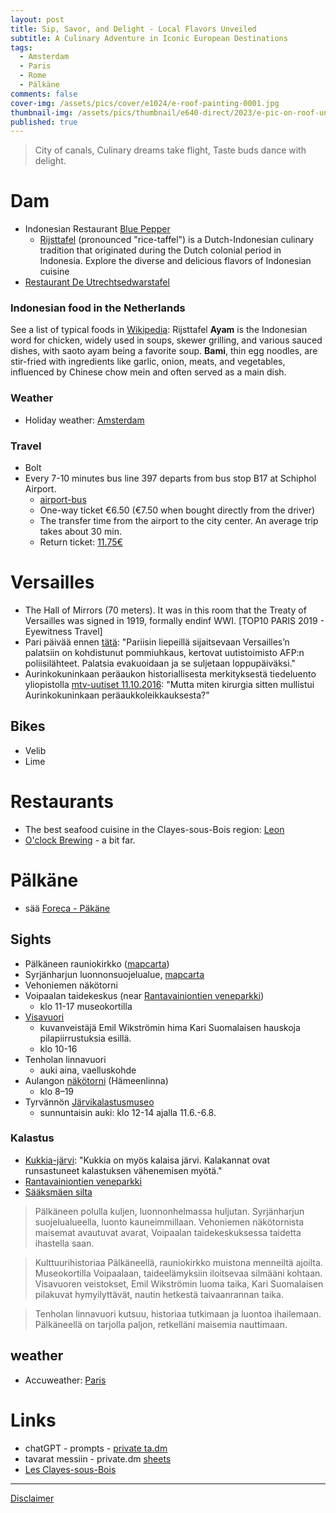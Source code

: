 ```yaml
---
layout: post
title: Sip, Savor, and Delight - Local Flavors Unveiled
subtitle: A Culinary Adventure in Iconic European Destinations
tags:
  - Amsterdam
  - Paris
  - Rome
  - Pälkäne
comments: false
cover-img: /assets/pics/cover/e1024/e-roof-painting-0001.jpg
thumbnail-img: /assets/pics/thumbnail/e640-direct/2023/e-pic-on-roof-uncle-0001.jpg
published: true
---
```


<!--


-->

> City of canals,
Culinary dreams take flight,
Taste buds dance with delight.

# Dam

- Indonesian Restaurant [Blue Pepper](https://restaurantbluepepper.com/)
  - [Rijsttafel](https://en.wikipedia.org/wiki/Rijsttafel) (pronounced "rice-taffel") is a Dutch-Indonesian culinary tradition that originated during the Dutch colonial period in Indonesia. Explore the diverse and delicious flavors of Indonesian cuisine
- [Restaurant De Utrechtsedwarstafel](https://www.utrechtsedwarstafel.com/)

### Indonesian food in the Netherlands

See a list of typical foods in [Wikipedia](https://en.wikipedia.org/wiki/Rijsttafel): Rijsttafel
**Ayam** is the Indonesian word for chicken, widely used in soups, skewer grilling, and various sauced dishes, with saoto ayam being a favorite soup. **Bami**, thin egg noodles, are stir-fried with ingredients like garlic, onion, meats, and vegetables, influenced by Chinese chow mein and often served as a main dish.
 
### Weather

- Holiday weather: [Amsterdam](https://www.holiday-weather.com/amsterdam/averages/november/)

### Travel

- Bolt
- Every 7-10 minutes bus line 397 departs from bus stop B17 at Schiphol Airport.
  - [airport-bus](https://www.amsterdamsights.com/about/airport-bus.html)
  - One-way ticket €6.50 (€7.50 when bought directly from the driver)
  - The transfer time from the airport to the city center. An average trip takes about 30 min.
  - Return ticket: [11.75€](https://www.getyourguide.com/amsterdam-l36/amsterdam-airport-express-return-trip-to-the-city-center-t165665/?date_from=2023-11-03&date_to=2023-11-03&partner=true&ranking_uuid=47c01ebe-6339-4580-ac70-e0b9e96e5659)

# Versailles

- The Hall of Mirrors (70 meters). It was in this room that the Treaty of Versailles was signed in 1919, formally endinf WWI. [TOP10 PARIS 2019 - Eyewitness Travel]
- Pari päivää ennen [tätä](https://www.iltalehti.fi/ulkomaat/a/9f587a99-9bec-4e05-80dc-f48b5342bd35): "Pariisin liepeillä sijaitsevaan Versailles’n palatsiin on kohdistunut pommiuhkaus, kertovat uutistoimisto AFP:n poliisilähteet. Palatsia evakuoidaan ja se suljetaan loppupäiväksi."
- Aurinkokuninkaan peräaukon historiallisesta merkityksestä tiedeluento yliopistolla [mtv-uutiset  11.10.2016](https://www.mtvuutiset.fi/artikkeli/aurinkokuninkaan-peraaukon-historiallisesta-merkityksesta-tiedeluento-yliopistolla-eikohan-sali-tule-tayteen/6113458#gs.3mrh1c): "Mutta miten kirurgia sitten mullistui Aurinkokuninkaan peräaukkoleikkauksesta?"

## Bikes

- Velib
- Lime

# Restaurants

- The best seafood cuisine in the Clayes-sous-Bois region: [Leon](https://brasserie.restaurantleon.fr/fr/les-clayes-sous-bois)
- [O'clock Brewing](https://oclockbrewing.fr/en/) - a bit far.


# Pälkäne

- sää [Foreca - Päkäne](https://www.foreca.fi/Finland/Palkane)

## Sights

- Pälkäneen rauniokirkko ([mapcarta](https://mapcarta.com/N500325848))
- Syrjänharjun luonnonsuojelualue, [mapcarta](https://mapcarta.com/W191072047)
- Vehoniemen näkötorni
- Voipaalan taidekeskus (near [Rantavainiontien veneparkki](https://maps.app.goo.gl/mxnzcRW7p2LTYB337))
  - klo 11-17 museokortilla
- [Visavuori](https://maps.app.goo.gl/F7rt5mZN9kER5nYS8)
  - kuvanveistäjä Emil Wikströmin hima Kari Suomalaisen hauskoja pilapiirrustuksia esillä.
  - klo 10-16
- Tenholan linnavuori
  - auki aina, vaelluskohde
- Aulangon [näkötorni](https://www.luontoon.fi/aulanko/luonto) (Hämeenlinna)
  - klo 8–19
- Tyrvännön [Järvikalastusmuseo](https://tyrvanto.net/jarvikalastusmuseo)
  - sunnuntaisin auki: klo 12-14 ajalla 11.6.-6.8.

### Kalastus

- [Kukkia-järvi](https://visitpalkane.fi/kohde?destination=24978108880782039): "Kukkia on myös kalaisa järvi. Kalakannat ovat runsastuneet kalastuksen vähenemisen myötä."
- [Rantavainiontien veneparkki](https://maps.app.goo.gl/mxnzcRW7p2LTYB337)
- [Sääksmäen silta](https://maps.app.goo.gl/WQBKKBzmJFvKPadk6)

> Pälkäneen polulla kuljen, luonnonhelmassa huljutan.
Syrjänharjun suojelualueella, luonto kauneimmillaan.
Vehoniemen näkötornista maisemat avautuvat avarat,
Voipaalan taidekeskuksessa taidetta ihastella saan.

> Kulttuurihistoriaa Pälkäneellä, rauniokirkko muistona menneiltä ajoilta.
Museokortilla Voipaalaan, taideelämyksiin iloitsevaa silmääni kohtaan.
Visavuoren veistokset, Emil Wikströmin luoma taika,
Kari Suomalaisen pilakuvat hymyilyttävät, nautin hetkestä taivaanrannan taika.

> Tenholan linnavuori kutsuu, historiaa tutkimaan ja luontoa ihailemaan.
Pälkäneellä on tarjolla paljon, retkelläni maisemia nauttimaan.


## weather

  - Accuweather: [Paris](https://www.accuweather.com/en/fr/paris/623/weather-forecast/623)
  
# Links

- chatGPT - prompts - [private ta.dm](https://docs.google.com/document/d/1n1Vl_3XI5mYtdwjpzkOmbijMq9S61ba18t5PttlT9xE/edit?usp=sharing)
- tavarat messiin - private.dm [sheets](https://docs.google.com/spreadsheets/d/19BkGyPCeYUFju6qmrPmDd3s-zcD2MNX5jRguvoorb1c/edit?usp=sharing)
- [Les Clayes-sous-Bois](https://www.google.com/maps/place/78340+Les+Clayes-sous-Bois,+Ranska/@48.8168324,1.944485)

---

[Disclaimer](https://talonendm.github.io/disclaimer)

